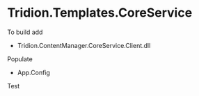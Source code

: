 Tridion.Templates.CoreService
=============================

To build add 

- Tridion.ContentManager.CoreService.Client.dll

Populate

- App.Config

Test
